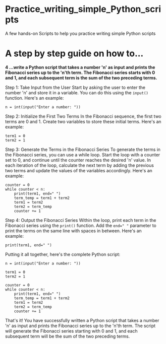 # Practice_writing_simple_Python_scripts
A few hands-on Scripts to help you practice writing simple Python scripts

# A step by step guide on how to...

**4 ...write a Python script that takes a number 'n' as input and prints the Fibonacci series up to the 'n'th term. The Fibonacci series starts with 0 and 1, and each subsequent term is the sum of the two preceding terms.**


Step 1: Take Input from the User
Start by asking the user to enter the number 'n' and store it in a variable. You can do this using the `input()` function. Here's an example:

`n = int(input("Enter a number: "))`

Step 2: Initialize the First Two Terms
In the Fibonacci sequence, the first two terms are 0 and 1. Create two variables to store these initial terms. Here's an example:

```
term1 = 0
term2 = 1
```

Step 3: Generate the Terms in the Fibonacci Series
To generate the terms in the Fibonacci series, you can use a while loop. Start the loop with a counter set to 0, and continue until the counter reaches the desired 'n' value. In each iteration of the loop, calculate the next term by adding the previous two terms and update the values of the variables accordingly. Here's an example:

```
counter = 0
while counter < n:
    print(term1, end=" ")
    term_temp = term1 + term2
    term1 = term2
    term2 = term_temp
    counter += 1
```

Step 4: Output the Fibonacci Series
Within the loop, print each term in the Fibonacci series using the `print()` function. Add the `end=" "` parameter to print the terms on the same line with spaces in between. Here's an example:

`print(term1, end=" ")`

Putting it all together, here's the complete Python script:

```
n = int(input("Enter a number: "))

term1 = 0
term2 = 1

counter = 0
while counter < n:
    print(term1, end=" ")
    term_temp = term1 + term2
    term1 = term2
    term2 = term_temp
    counter += 1
```

That's it! You have successfully written a Python script that takes a number 'n' as input and prints the Fibonacci series up to the 'n'th term. The script will generate the Fibonacci series starting with 0 and 1, and each subsequent term will be the sum of the two preceding terms.
